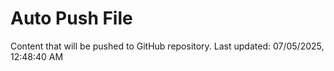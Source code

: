 # Auto Push File

Content that will be pushed to GitHub repository.
Last updated: 07/05/2025, 12:48:40 AM